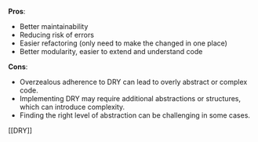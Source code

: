 **Pros**:
- Better maintainability
- Reducing risk of errors
- Easier refactoring (only need to make the changed in one place)
- Better modularity, easier to extend and understand code

**Cons**:
- Overzealous adherence to DRY can lead to overly abstract or complex code.
- Implementing DRY may require additional abstractions or structures, which can introduce complexity.
- Finding the right level of abstraction can be challenging in some cases.

[[DRY]]